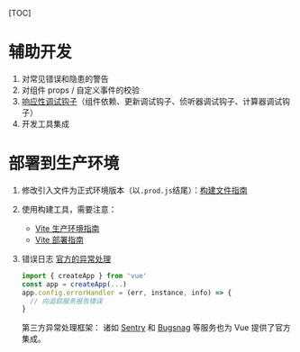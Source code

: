 [TOC]

# 辅助开发
1. 对常见错误和隐患的警告
2. 对组件 props / 自定义事件的校验
3. [响应性调试钩子](https://cn.vuejs.org/guide/extras/reactivity-in-depth.html#reactivity-debugging)（组件依赖、更新调试钩子、侦听器调试钩子、计算器调试钩子）
4. 开发工具集成

# 部署到生产环境
1. 修改引入文件为正式环境版本（以`.prod.js`结尾）：[构建文件指南](https://github.com/vuejs/core/tree/main/packages/vue#which-dist-file-to-use)
2. 使用构建工具，需要注意：
	-   [Vite 生产环境指南](https://cn.vitejs.dev/guide/build.html)
	-   [Vite 部署指南](https://cn.vitejs.dev/guide/static-deploy.html)
3. 错误日志
	[官方的异常处理](https://cn.vuejs.org/api/application.html#app-config-errorhandler)
	```js
	import { createApp } from 'vue'
	const app = createApp(...)
	app.config.errorHandler = (err, instance, info) => {
	  // 向追踪服务报告错误
	}
	```
	
	第三方异常处理框架：
	诸如 [Sentry](https://docs.sentry.io/platforms/javascript/guides/vue/) 和 [Bugsnag](https://docs.bugsnag.com/platforms/javascript/vue/) 等服务也为 Vue 提供了官方集成。